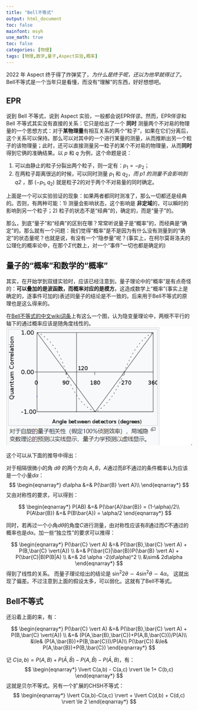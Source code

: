 ```yaml
---
title: "Bell不等式"
output: html_document
toc: false
mainfont: msyh
use_math: true
toc: false
categories: [物理]
tags: [物理,数学,量子,Aspect实验,概率]
---
```

<meta http-equiv='Content-Type' content='text/html; charset=utf-8' />

2022 年 Aspect 终于得了炸弹奖了，*为什么是终于呢，还以为他早就得过了*。Bell不等式是一个当年只是看懂，而没有“理解”的东西，好好想想吧。

## EPR ##
说到 Bell 不等式，说到 Aspect 实验，一般都会说EPR佯谬。然而，EPR佯谬和 Bell 不等式其实没有直接的关系：它只是给出了一个 **同时** 测量两个不对易的物理量的一个思想方式：对于**某物理量**有相互关系的两个“粒子”，如果在它们分离后，这个关系可以保持。那么可以对其中的一个进行某量的测量，从而推断出另一个粒子的该物理量；此时，还可以直接测量另一粒子的某个不对易的物理量，从而**同时**得到它俩的准确结果。以 $p$ 和 $q$ 为例，这个命题是说：

1. 可以由静止的粒子分裂出两个粒子，则一定有：$p_1 = - p_2$；
2. 在两粒子距离很远的时候，可以同时测量 $p_1$ 和 $q_2$，*而 $p1$ 的测量不会影响到 $q2$* ，那 $(-p_1, q_2)$ 就是粒子2的对于两个不对易量的同时确定。

上面是一个可以实验验证的现象：如果两者都同时测准了，那么一切都还是经典的。否则，有两种可能：1) 测量会影响状态，这个影响是 **非定域**的，可以瞬时的影响到另一个粒子；2) 粒子的状态不是“经典”的，确定的，而是“量子”的。

那么，到底“量子”和“经典”的区别在哪？常常听说量子是“概率”的，而经典是“确定”的。那么就有一个问题：我们觉得“概率”是不是因为有什么没有测量到的“确定”的状态量呢？也就是说，有没有一个“隐参量”呢？(事实上，在柯尔莫哥洛夫的公理化的概率论中，在那个$\Sigma$代数上，对一个“事件”一切也都是确定的)

## 量子的“概率”和数学的“概率”

其实，在开始学到双缝实验时，应该已经注意到，量子理论中的“概率”是有点奇怪的：**可以叠加的是波函数，而概率对应的是模方**。这造成数学上“概率”(事实上是确定的，逐事件可加的)表述同量子的结论是不一致的。后来用于Bell不等式的原理也是这么得来的。

在[Bell不等式的中文wiki词条](https://zh.wikipedia.org/wiki/%E8%B4%9D%E5%B0%94%E5%AE%9A%E7%90%86)上有这么一个图，认为隐变量理论中，两根不平行的轴下的通过概率应该是随角度线性的。
![](./img/1665195715.png)

这个可以从下面的推导中得出：

对于相隔很微小的角 $d \theta$ 的两个方向 $A, B$，$A$通过而$B$不通过的条件概率认为应该是一个小量$d\alpha$：
$$
\begin{eqnarray*}
d\alpha &=& P(\bar{B} \vert A)\\
\end{eqnarray*}
$$
又由对称性的要求，可以得到：

$$
\begin{eqnarray*}
P(AB) &=& P(\bar{A}\bar{B}) = (1-\alpha)/2\\
P(A\bar{B}) &=& P(B\bar{A}) = \alpha/2
\end{eqnarray*}
$$

同时，若再过一个小角$d \theta$的角度$C$进行测量，由对称性应该有$B$通过而$C$不通过的概率也是$d\alpha$。加一些“独立性”的要求可以推得：

$$
\begin{eqnarray*}
P(\bar{C} \vert A) &=& P(\bar{B},\bar{C} \vert A) + P(B,\bar{C} \vert{A}) \\
                   &=& P(\bar{C}|\bar{B})P(\bar{B} \vert A) + P(\bar{C}|B)P(B|A) \\
				   &=& 2d \alpha -2(d\alpha)^2 \\
				   &\sim& 2d\alpha
\end{eqnarray*}
$$
得到了线性的关系。
而量子理论给出的结论是 $\sin^2 2\theta \sim 4 \sin^2 \theta \sim 4\alpha$。
这就出现了偏差。不过注意到上面的假设太多，可以弱化。这就有了Bell不等式。

## Bell不等式 ##
还沿着上面的来，有：

$$
\begin{eqnarray*}
P(\bar{C} \vert A) &=& P(\bar{B},\bar{C} \vert A) + P(B,\bar{C} \vert{A}) \\
                   &=& (P(A,\bar{B},\bar{C})+P(A,B,\bar{C}))/P(A)\\
                   &\le& (P(A,\bar{B})+P(B,\bar{C}))/P(A)\\
P(\bar{C}) &\le& P(A,\bar{B})+P(B,\bar{C})
\end{eqnarray*}
$$

记 $C(a,b) = P(A,B)+P(\bar{A},\bar{B})-P(A,\bar{B})-P(\bar{A},B)$，有：
$$
\begin{eqnarray*}
\lvert C(a,b) - C(a,c) \rvert \le 1+ C(b,c) 
\end{eqnarray*}
$$
这就是贝尔不等式。另有一个扩展的CHSH不等式：
$$
\begin{eqnarray*}
\lvert C(a,b)-C(a,c) \rvert + \lvert C(d,b) + C(d,c) \rvert \le 2
\end{eqnarray*}
$$

